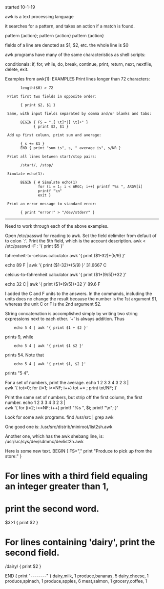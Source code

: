 started 10-1-19

awk is a text processing language

it searches for a pattern, and takes an action if a match is found.

pattern {action}; pattern {action}
pattern {action}

fields of a line are denoted as $1, $2, etc. the whole line is $0

awk programs have many of the same characteristics as shell scripts:

conditionals: if, for, while, do, break, continue, print, return, next,
nextfile, delete, exit.

Examples from awk(1):
EXAMPLES
     Print lines longer than 72 characters:

           length($0) > 72

     Print first two fields in opposite order:

           { print $2, $1 }

     Same, with input fields separated by comma and/or blanks and tabs:

           BEGIN { FS = ",[ \t]*|[ \t]+" }
                 { print $2, $1 }

     Add up first column, print sum and average:

           { s += $1 }
           END { print "sum is", s, " average is", s/NR }

     Print all lines between start/stop pairs:

           /start/, /stop/

     Simulate echo(1):

           BEGIN { # Simulate echo(1)
                   for (i = 1; i < ARGC; i++) printf "%s ", ARGV[i]
                   printf "\n"
                   exit }

     Print an error message to standard error:

           { print "error!" > "/dev/stderr" }

--------
Need to work through each of the above examples.

Open /etc/passwd for reading to awk. Set the field delimiter from
default of <space> to colon `:'. Print the 5th field, which is the
account description.
awk < /etc/passwd -F : '{ print $5 }'


fahrenheit-to-celsius calculator
awk '{ print ($1-32)*(5/9) }'

echo 89 F | awk '{ print ($1-32)*(5/9) }'
31.6667 C 


celsius-to-fahrenheit calculator
awk '{ print ($1*(9/5))+32 }'

echo 32 C | awk '{ print ($1*(9/5))+32 }'
89.6 F

I added the C and F units to the answers. In the commands, including the
units does no change the result because the number is the 1st  argument 
$1, whereas the unit C or F is the 2nd argument $2.


String concatenation is accomplished simply by writing two string
expressions next to each other. '+' is always addition. Thus

        echo 5 4 | awk '{ print $1 + $2 }'

prints 9, while

        echo 5 4 | awk '{ print $1 $2 }'

prints 54. Note that

        echo 5 4 | awk '{ print $1, $2 }'

prints "5 4".

For a set of numbers, print the average. 
echo 1 2 3 3 4 3 2 3 | \
awk '{ tot=0; for (i=1; i<=NF; i++) tot += ; print tot/NF; }'

Print the same set of numbers, but strip off the first column, the first
number.
echo 1 2 3 3 4 3 2 3 | \
awk '{ for (i=2; i<=NF; i++) printf "%s ", $i; printf "\n"; }'

Look for some awk programs.
find /usr/src | grep awk

One good one is:
/usr/src/distrib/miniroot/list2sh.awk

Another one, which has the awk shebang line, is:
/usr/src/sys/dev/sdmmc/devlist2h.awk

Here is some new text.
BEGIN { FS=","
	print "Produce to pick up from the store:" }

# For lines with a third field equaling an integer greater than 1,
# print the second word.
$3>1 { print $2 }

# For lines containing 'dairy', print the second field.
/dairy/ { print $2 }

END { print "--------" }
dairy,milk, 1
produce,bananas, 5
dairy,cheese, 1
produce,spinach, 1
produce,apples, 6
meat,salmon, 1
grocery,coffee, 1
